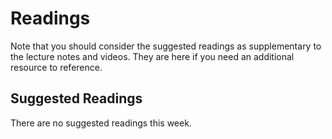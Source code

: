 # Readings

Note that you should consider the suggested readings as supplementary to the lecture notes and videos.
They are here if you need an additional resource to reference.

## Suggested Readings

There are no suggested readings this week.